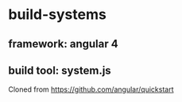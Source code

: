 # build-systems

## framework: angular 4

## build tool: system.js

Cloned from https://github.com/angular/quickstart